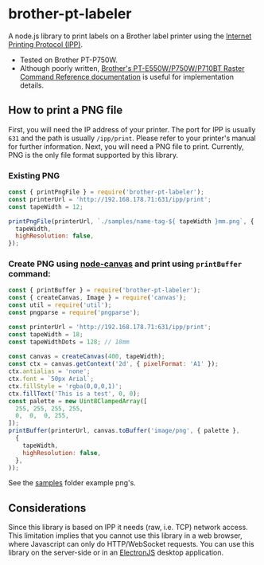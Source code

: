 # brother-pt-labeler

A node.js library to print labels on a Brother label printer using the [Internet Printing Protocol (IPP)](https://en.wikipedia.org/wiki/Internet_Printing_Protocol).

 - Tested on Brother PT-P750W.
 - Although poorly written, [Brother's PT-E550W/P750W/P710BT Raster Command Reference documentation](https://download.brother.com/welcome/docp100064/cv_pte550wp750wp710bt_eng_raster_101.pdf) is useful for implementation details.

## How to print a PNG file
First, you will need the IP address of your printer. The port for IPP is usually `631` and the path is usually `/ipp/print`. Please refer to your printer's manual for further information. Next, you will need a PNG file to print. Currently, PNG is the only file format supported by this library.


### Existing PNG
```javascript
const { printPngFile } = require('brother-pt-labeler');
const printerUrl = 'http://192.168.178.71:631/ipp/print';
const tapeWidth = 12;

printPngFile(printerUrl, `./samples/name-tag-${ tapeWidth }mm.png`, { 
  tapeWidth,
  highResolution: false,  
});
```

### Create PNG using [node-canvas](https://www.npmjs.com/package/canvas) and print using `printBuffer` command:
```javascript
const { printBuffer } = require('brother-pt-labeler');
const { createCanvas, Image } = require('canvas');
const util = require('util');
const pngparse = require('pngparse');

const printerUrl = 'http://192.168.178.71:631/ipp/print';
const tapeWidth = 18;
const tapeWidthDots = 128; // 18mm
  
const canvas = createCanvas(400, tapeWidth);
const ctx = canvas.getContext('2d', { pixelFormat: 'A1' });
ctx.antialias = 'none';
ctx.font = `50px Arial`;
ctx.fillStyle = 'rgba(0,0,0,1)';
ctx.fillText('This is a test', 0, 0);
const palette = new Uint8ClampedArray([
  255, 255, 255, 255,
  0,  0,  0, 255,
]);
printBuffer(printerUrl, canvas.toBuffer('image/png', { palette },
  { 
    tapeWidth,
    highResolution: false,  
  },
));
```

See the [samples](https://github.com/smysnk/node-brother-pt-labeler/tree/master/samples) folder example png's.

## Considerations

Since this library is based on IPP it needs (raw, i.e. TCP) network access. This limitation implies that you cannot use this library in a web browser, where Javascript can only do HTTP/WebSocket requests. You can use this library on the server-side or in an [ElectronJS](https://www.electronjs.org/) desktop application.
